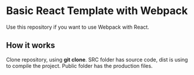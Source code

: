 # Basic React Template with Webpack
Use this repository if you want to use Webpack with React.

## How it works

Clone repository, using **git clone**.
SRC folder has source code, dist is using to compile the project. Public folder has the production files.
